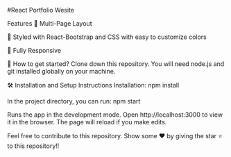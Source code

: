 #React Portfolio Wesite


Features
📖 Multi-Page Layout

🎨 Styled with React-Bootstrap and CSS with easy to customize colors

📱 Fully Responsive


🚀 How to get started?
Clone down this repository. You will need node.js and git installed globally on your machine.

🛠 Installation and Setup Instructions
Installation: npm install

In the project directory, you can run: npm start

Runs the app in the development mode.
Open http://localhost:3000 to view it in the browser. The page will reload if you make edits.


Feel free to contribute to this repository.
Show some ❤️  by giving the star ⭐ to this repository!!
